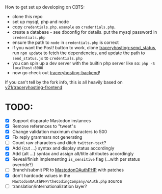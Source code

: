 How to get set up developing on CBTS:

- clone this repo
- set up mysql, php and node
- copy `credentials.php.example` as `credentials.php`.
- create a database - see dbconfig for details. put the mysql password in `credentials.php`
- ensure the path to `node` in `credentials.php` is correct
- if you want the Post! button to work, clone [traceryhosting-send_status](https://github.com/BooDoo/traceryhosting-send_status), run `npm update` to fetch the dependencies, and update the path to `send_status.js` to `credentials.php`
- you can spin up a dev server with the builtin php server like so: `php -S localhost:8000`
- now go check out [traceryhosting-backend](https://github.com/BooDoo/traceryhosting-backend)!
  
  
If you can't tell by the fork info, this is all heavily based on [v21/traceryhosting-frontend](https://github.com/v21/traceryhosting-frontend)  

# TODO:  
  - [X] Support disparate Mastodon instances
  - [X] Remove references to "tweet"s
  - [X] Change validation maximum characters to 500
  - [X] Fix reply grammars not generating
  - [ ] Count raw characters and ditch `twitter-text`?
  - [X] Add {cut …} syntax and display status accordingly
  - [X] Add {alt …} syntax and assign alt/title attributes accordingly
  - [X] Reveal/finish implementing `is_sensitive` flag (...with per status override?)
  - [ ] Branch/submit PR to [MastodonOAuthPHP](https://github.com/TheCodingCompany/MastodonOAuthPHP) with patches
  - [X] don't hardcode values in the `MastodonOAuthPHP/theCodingCompany/oAuth.php` source
  - [ ] translation/internationalization layer?
